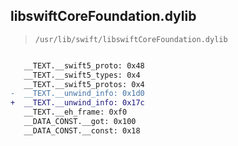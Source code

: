 ## libswiftCoreFoundation.dylib

> `/usr/lib/swift/libswiftCoreFoundation.dylib`

```diff

   __TEXT.__swift5_proto: 0x48
   __TEXT.__swift5_types: 0x4
   __TEXT.__swift5_protos: 0x4
-  __TEXT.__unwind_info: 0x1d0
+  __TEXT.__unwind_info: 0x17c
   __TEXT.__eh_frame: 0xf0
   __DATA_CONST.__got: 0x100
   __DATA_CONST.__const: 0x18

```
